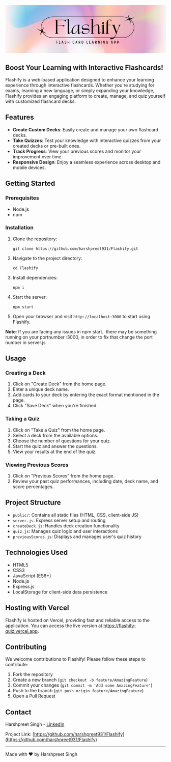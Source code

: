 ![BannerImage](./public/images/bannerImg.png)

## Boost Your Learning with Interactive Flashcards!

Flashify is a web-based application designed to enhance your learning experience through interactive flashcards. Whether you're studying for exams, learning a new language, or simply expanding your knowledge, Flashify provides an engaging platform to create, manage, and quiz yourself with customized flashcard decks.

## Features

- **Create Custom Decks**: Easily create and manage your own flashcard decks.
- **Take Quizzes**: Test your knowledge with interactive quizzes from your created decks or pre-built ones.
- **Track Progress**: View your previous scores and monitor your improvement over time.
- **Responsive Design**: Enjoy a seamless experience across desktop and mobile devices.

## Getting Started

### Prerequisites

- Node.js
- npm

### Installation

1. Clone the repository:
   ```
   git clone https://github.com/harshpreet931/Flashify.git
   ```

2. Navigate to the project directory:
   ```
   cd Flashify
   ```

3. Install dependencies:
   ```
   npm i
   ```

4. Start the server:
   ```
   npm start
   ```

5. Open your browser and visit `http://localhost:3000` to start using Flashify.

**Note**: If you are facing any issues in npm start.. there may be something running on your portnumber :3000, in order to fix that change the port number in server.js

## Usage

### Creating a Deck

1. Click on "Create Deck" from the home page.
2. Enter a unique deck name.
3. Add cards to your deck by entering the exact format mentioned in the page.
4. Click "Save Deck" when you're finished.

### Taking a Quiz

1. Click on "Take a Quiz" from the home page.
2. Select a deck from the available options.
3. Choose the number of questions for your quiz.
4. Start the quiz and answer the questions.
5. View your results at the end of the quiz.

### Viewing Previous Scores

1. Click on "Previous Scores" from the home page.
2. Review your past quiz performances, including date, deck name, and score percentages.

## Project Structure

- `public/`: Contains all static files (HTML, CSS, client-side JS)
- `server.js`: Express server setup and routing
- `createDeck.js`: Handles deck creation functionality
- `quiz.js`: Manages quiz logic and user interactions
- `previousScores.js`: Displays and manages user's quiz history

## Technologies Used

- HTML5
- CSS3
- JavaScript (ES6+)
- Node.js
- Express.js
- LocalStorage for client-side data persistence

## Hosting with Vercel
Flashify is hosted on Vercel, providing fast and reliable access to the application. You can access the live version at https://flashify-quiz.vercel.app.

## Contributing

We welcome contributions to Flashify! Please follow these steps to contribute:

1. Fork the repository
2. Create a new branch (`git checkout -b feature/AmazingFeature`)
3. Commit your changes (`git commit -m 'Add some AmazingFeature'`)
4. Push to the branch (`git push origin feature/AmazingFeature`)
5. Open a Pull Request

## Contact

Harshpreet Singh - [LinkedIn](https://www.linkedin.com/in/harshpreet931/)

Project Link: [https://github.com/harshpreet931/Flashify](https://github.com/harshpreet931/Flashify)

---

Made with ❤️ by Harshpreet Singh